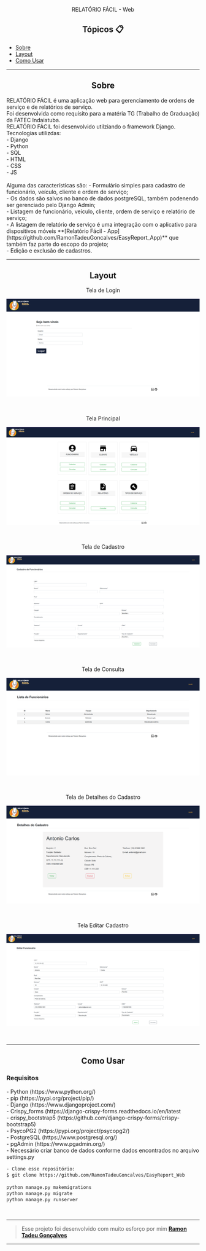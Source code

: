 <p align="center">
  RELATÓRIO FÁCIL - Web
</p>

<h2 align="center">Tópicos 📋</h2>

   <p>
   
   - [Sobre ](#sobre-)
   - [Layout ](#layout-)
   - [Como Usar ](#como-usar-)

   </p>

---

<h2 align="center">Sobre</h2>
   
<p>
    RELATÓRIO FÁCIL é uma aplicação web para gerenciamento de ordens de serviço e de relatórios de serviço.<br>
    Foi desenvolvida como requisito para a matéria TG (Trabalho de Graduação) da FATEC Indaiatuba.<br>
    RELATÓRIO FÁCIL foi desenvolvido utilziando o framework Django.<br>
    Tecnologias utilizdas:<br>
    - Django<br>
    - Python<br>
    - SQL<br>
    - HTML<br>
    - CSS<br>
    - JS<br>
    <br>
    Alguma das características são:    
    - Formulário simples para cadastro de funcionário, veículo, cliente e ordem de serviço;<br>
    - Os dados são salvos no banco de dados postgreSQL, também podenendo ser gerenciado pelo Django Admin;<br>
    - Listagem de funcionário, veículo, cliente, ordem de serviço e relatório de serviço;<br>
    - A listagem de relatório de serviço é uma integração com o aplicativo para dispositivos móveis **[Relatório Fácil - App](https://github.com/RamonTadeuGoncalves/EasyReport_App)** que também faz parte do escopo do projeto;<br>
    - Edição e exclusão de cadastros.

</p>

---

<h2 align="center">Layout</h2>

<p align="center">
  Tela de Login
</p>

   <p align="center">
      <img alt="Relatório Fácil" title="Relatório Fácil" src="templates/static/plataforma/media/screenshoots/login_screen.png" />
   </p>
   <br>

<p align="center">
  Tela Principal
</p>

   <p align="center">
      <img alt="Relatório Fácil" title="Relatório Fácil" src="templates/static/plataforma/media/screenshoots/principal_screen.png" />
   </p>
   <br>

<p align="center">
  Tela de Cadastro
</p>

   <p align="center">
      <img alt="Relatório Fácil" title="Relatório Fácil" src="templates/static/plataforma/media/screenshoots/cadastro_screen.png" />
   </p>
   <br>

<p align="center">
  Tela de Consulta
</p>

   <p align="center">
      <img alt="Relatório Fácil" title="Relatório Fácil" src="templates/static/plataforma/media/screenshoots/consulta_screen.png" />
   </p>
   <br>

<p align="center">
  Tela de Detalhes do Cadastro
</p>

   <p align="center">
      <img alt="Relatório Fácil" title="Relatório Fácil" src="templates/static/plataforma/media/screenshoots/detalhes_screen.png" />
   </p>
   <br>

<p align="center">
  Tela Editar Cadastro
</p>

   <p align="center">
      <img alt="Relatório Fácil" title="Relatório Fácil" src="templates/static/plataforma/media/screenshoots/editar_screen.png" />
   </p>
   <br>

---

<h2 align="center">Como Usar</h2>

<h3>Requisitos</h3>
<p>
  - Python (https://www.python.org/)<br>
  - pip (https://pypi.org/project/pip/)<br>
  - Django (https://www.djangoproject.com/)<br>
  - Crispy_forms (https://django-crispy-forms.readthedocs.io/en/latest<br>
  - crispy_bootstrap5 (https://github.com/django-crispy-forms/crispy-bootstrap5)<br>
  - PsycoPG2 (https://pypi.org/project/psycopg2/)<br>
  - PostgreSQL (https://www.postgresql.org/)<br>
  - pgAdmin (https://www.pgadmin.org/)<br>
  - Necessário criar banco de dados conforme dados encontrados no arquivo settings.py
</p>

```
- Clone esse repositório:
$ git clone https://github.com/RamonTadeuGoncalves/EasyReport_Web

python manage.py makemigrations
python manage.py migrate
python manage.py runserver
```

<br>

---

> Esse projeto foi desenvolvido com muito esforço por mim **[Ramon Tadeu Gonçalves](https://www.linkedin.com/in/ramon-gon%C3%A7alves-a900bb190/)** <br>

---
